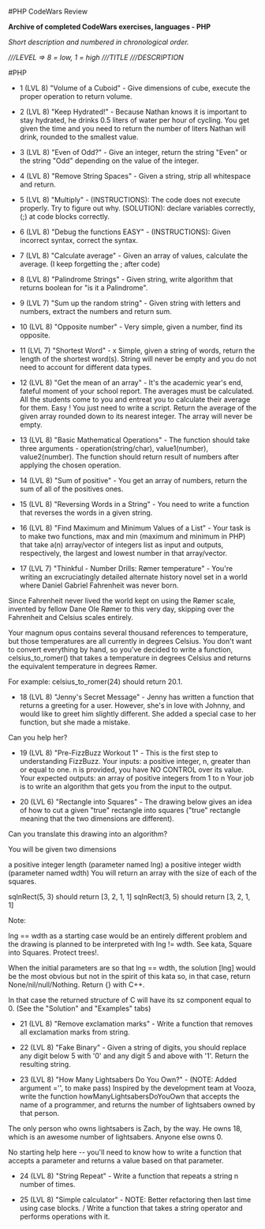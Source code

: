 #PHP CodeWars Review

**Archive of completed CodeWars exercises, languages - PHP**

*Short description and numbered in chronological order.*

*///LEVEL => 8 = low, 1 = high*
*///TITLE*
*///DESCRIPTION*

#PHP

- 1 (LVL 8) "Volume of a Cuboid" - Give dimensions of cube, execute the proper operation to return volume.

- 2 (LVL 8) "Keep Hydrated!" - Because Nathan knows it is important to stay hydrated, he drinks 0.5 liters of water per hour of
 cycling.
 You get given the time and you need to return the number of liters Nathan will drink, rounded to the smallest value.

- 3 (LVL 8) "Even of Odd?" - Give an integer, return the string "Even" or the string "Odd" depending on the value of the integer.

- 4 (LVL 8) "Remove String Spaces" - Given a string, strip all whitespace and return.

- 5 (LVL 8) "Multiply" - (INSTRUCTIONS): The code does not execute properly. Try to figure out why.
                 (SOLUTION): declare variables correctly, (;) at code blocks correctly.

- 6 (LVL 8) "Debug the functions EASY" - (INSTRUCTIONS): Given incorrect syntax, correct the syntax.

- 7 (LVL 8) "Calculate average" - Given an array of values, calculate the average. (I keep forgetting the ; after code)

- 8 (LVL 8) "Palindrome Strings" - Given string, write algorithm that returns boolean for "is it a Palindrome".

- 9 (LVL 7) "Sum up the random string" - Given string with letters and numbers, extract the numbers and return sum.

- 10 (LVL 8) "Opposite number" - Very simple, given a number, find its opposite.

- 11 (LVL 7) "Shortest Word" - x Simple, given a string of words, return the length of the shortest word(s). String will never be
 empty and you do not need to account for different data types.

- 12 (LVL 8) "Get the mean of an array" - It's the academic year's end, fateful moment of your school report. The averages must be
 calculated. All the students come to you and entreat you to calculate their average for them. Easy ! You just need to write a
 script.
 Return the average of the given array rounded down to its nearest integer.
 The array will never be empty.

- 13 (LVL 8) "Basic Mathematical Operations" - The function should take three arguments - operation(string/char),
 value1(number), value2(number). The function should return result of numbers after applying the chosen operation.

- 14 (LVL 8) "Sum of positive" - You get an array of numbers, return the sum of all of the positives ones.

- 15 (LVL 8) "Reversing Words in a String" - You need to write a function that reverses the words in a given string.

- 16 (LVL 8) "Find Maximum and Minimum Values of a List" - Your task is to make two functions, max and min (maximum and minimum in
 PHP) that take a(n) array/vector of integers list as input and outputs, respectively, the largest and lowest number in that
 array/vector.

- 17 (LVL 7) "Thinkful - Number Drills: Rømer temperature" - You're writing an excruciatingly detailed alternate history novel set
 in a world where Daniel Gabriel Fahrenheit was never born.

 Since Fahrenheit never lived the world kept on using the Rømer scale, invented by fellow Dane Ole Rømer to this very day, skipping
 over the Fahrenheit and Celsius scales entirely.

 Your magnum opus contains several thousand references to temperature, but those temperatures are all currently in degrees Celsius.
 You don't want to convert everything by hand, so you've decided to write a function, celsius_to_romer() that takes a temperature in
 degrees Celsius and returns the equivalent temperature in degrees Rømer.

 For example: celsius_to_romer(24) should return 20.1.

 - 18 (LVL 8) "Jenny's Secret Message" - Jenny has written a function that returns a greeting for a user. However,
 she's in love with Johnny, and would like to greet him slightly different. She added a special case to her function,
 but she made a mistake.

 Can you help her?

- 19 (LVL 8) "Pre-FizzBuzz Workout 1" -  This is the first step to understanding FizzBuzz.
 Your inputs: a positive integer, n, greater than or equal to one. n is provided, you have NO CONTROL over its value.
 Your expected outputs: an array of positive integers from 1 to n
 Your job is to write an algorithm that gets you from the input to the output.

- 20 (LVL 6) "Rectangle into Squares" - The drawing below gives an idea of how to cut a given "true" rectangle into squares ("true"
 rectangle meaning that the two dimensions are different).

 Can you translate this drawing into an algorithm?

 You will be given two dimensions

 a positive integer length (parameter named lng)
 a positive integer width (parameter named wdth)
 You will return an array with the size of each of the squares.

  sqInRect(5, 3) should return [3, 2, 1, 1]
  sqInRect(3, 5) should return [3, 2, 1, 1]

 Note:

 lng == wdth as a starting case would be an entirely different problem and the drawing is planned to be interpreted with lng !=
 wdth. See kata, Square into Squares. Protect trees!.

 When the initial parameters are so that lng == wdth, the solution [lng] would be the most obvious but not in the spirit of this
 kata so, in that case, return None/nil/null/Nothing. Return {} with C++.

 In that case the returned structure of C will have its sz component equal to 0. (See the "Solution" and "Examples" tabs)

- 21 (LVL 8) "Remove exclamation marks" - Write a function that removes all exclamation marks from string.

- 22 (LVL 8) "Fake Binary" - Given a string of digits, you should replace any digit below 5 with '0' and any digit 5 and above with '1'.
 Return the resulting string.

- 23 (LVL 8) "How Many Lightsabers Do You Own?" - (NOTE: Added argument ='', to make pass)
 Inspired by the development team at Vooza, write the function howManyLightsabersDoYouOwn that accepts the name of a programmer, and
 returns the number of lightsabers owned by that person.

 The only person who owns lightsabers is Zach, by the way. He owns 18, which is an awesome number of lightsabers. Anyone else owns 0.

 No starting help here -- you'll need to know how to write a function that accepts a parameter and returns a value based on that
 parameter.

- 24 (LVL 8) "String Repeat" - Write a function that repeats a string n number of times.

- 25 (LVL 8) "Simple calculator" - NOTE: Better refactoring then last time using case blocks. / Write a function that takes a string
 operator and performs operations with it.
